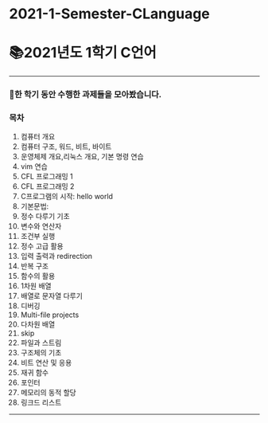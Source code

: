 # 2021-1-Semester-CLanguage

# 📚2021년도 1학기 C언어
-----------------------------------
### 📌한 학기 동안 수행한 과제들을 모아봤습니다.

### 목차

1.  컴퓨터 개요		
2.	컴퓨터 구조, 워드, 비트, 바이트		
3.	운영체제 개요,리눅스 개요, 기본 명령 연습	
4.	vim 연습		
5.	CFL 프로그래밍 1		
6.	CFL 프로그래밍 2	
7.	C프로그램의 시작: hello world	
8.  기본문법:	
9.  정수 다루기 기초		
10.	변수와 연산자	
11.	조건부 실행	
12.	정수 고급 활용	
13.	입력 출력과 redirection		
14. 반복 구조		
15. 함수의 활용	
16.	1차원 배열		
17.	배열로 문자열 다루기	
18.	디버깅	
19.	Multi-file projects		
20.	다차원 배열	
21.	skip		
22.	파일과 스트림	
23.	구조체의 기초	
24.	비트 연산 및 응용	
25.	재귀 함수	
26.	포인터	
27.	메모리의 동적 할당	
28.	링크드 리스트
-----------------------------------------
